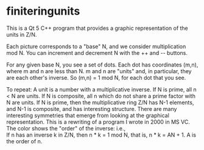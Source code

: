 # finiteringunits
 

This is a Qt 5 C++ program that provides a graphic representation of the units in Z/N. 

Each picture corresponds to a "base" N, and we consider multiplication mod N. You can
increment and decrement N with the ++ and -- buttons.

For any given base N, you see a set of dots. Each dot has coordinates (m,n), where
m and n are less than N. m and n are "units" and, in particular, they are each other's
inverse. So (m,n) = 1 mod N, for each dot that you see.

To repeat: A unit is a number with a multiplicative inverse. If N is prime, all n < N are units.
If N is composite, all n which do not share a prime factor with N are units.
If N is prime, then the multiplicative ring Z/N has N-1 elements, and N-1 is composite,
and has interesting structure.
There are many interesting symmetries that emerge from looking at the graphical representation.
This is a rewriting of a program I wrote in 2000 in MS VC. The color 
shows the "order" of the inverse: i.e.,  
If n has an inverse k in Z/N, then n * k = 1 mod N, 
that is, n * k = AN + 1. A is the order of n.
